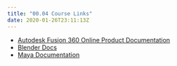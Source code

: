 ```yaml
---
title: "00.04 Course Links"
date: 2020-01-26T23:11:13Z
---
```


- [Autodesk Fusion 360 Online Product Documentation](https://help.autodesk.com/view/fusion360/ENU/)
- [Blender Docs](https://docs.blender.org/)
- [Maya Documentation](https://www.autodesk.com/support/technical/article/caas/tsarticles/ts/lC3jaffqnWFyQoLPEPm7n.html)
